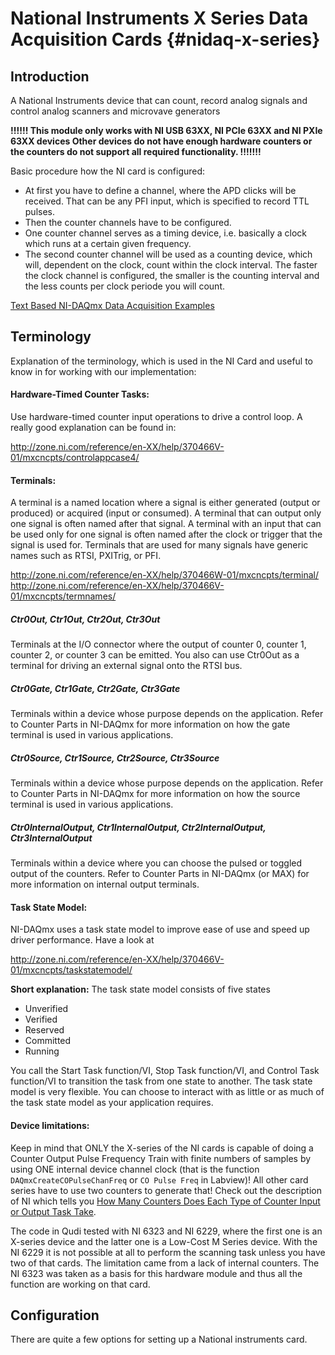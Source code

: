# National Instruments X Series Data Acquisition Cards {#nidaq-x-series}

## Introduction
A National Instruments device that can count, record analog signals and control analog scanners 
and microvave generators

**!!!!!! 
This module only works with NI USB 63XX, NI PCIe 63XX and NI PXIe 63XX devices
Other devices do not have enough hardware counters or the counters do not support
all required functionality.
!!!!!!!**

Basic procedure how the NI card is configured:
  * At first you have to define a channel, where the APD clicks will be
    received. That can be any PFI input, which is specified to record TTL
    pulses.
  * Then the counter channels have to be configured.
  * One counter channel serves as a timing device, i.e. basically a clock
    which runs at a certain given frequency.
  * The second counter channel will be used as a counting device,
    which will, dependent on the clock, count within the clock interval. The faster
    the clock channel is configured, the smaller is the counting
    interval and the less counts per clock periode you will count.

[Text Based NI-DAQmx Data Acquisition Examples](http://www.ni.com/example/6999/en/#ANSIC)

## Terminology

Explanation of the terminology, which is used in the NI Card and useful to
know in for working with our implementation:

#### Hardware-Timed Counter Tasks:

Use hardware-timed counter input operations to drive a control loop. A
really good explanation can be found in:

http://zone.ni.com/reference/en-XX/help/370466V-01/mxcncpts/controlappcase4/

#### Terminals:

A terminal is a named location where a signal is either generated
(output or produced) or acquired (input or consumed). A terminal that
can output only one signal is often named after that signal. A terminal
with an input that can be used only for one signal is often named after
the clock or trigger that the signal is used for. Terminals that are
used for many signals have generic names such as RTSI, PXITrig, or PFI.

http://zone.ni.com/reference/en-XX/help/370466W-01/mxcncpts/terminal/
http://zone.ni.com/reference/en-XX/help/370466V-01/mxcncpts/termnames/

##### Ctr0Out, Ctr1Out, Ctr2Out, Ctr3Out
Terminals at the I/O connector where the output of counter 0,
counter 1, counter 2, or counter 3 can be emitted. You also can use
Ctr0Out as a terminal for driving an external signal onto the RTSI bus.

##### Ctr0Gate, Ctr1Gate, Ctr2Gate, Ctr3Gate
Terminals within a device whose purpose depends on the application.
Refer to Counter Parts in NI-DAQmx for more information on how the gate
terminal is used in various applications.

##### Ctr0Source, Ctr1Source, Ctr2Source, Ctr3Source
Terminals within a device whose purpose depends on the application.
Refer to Counter Parts in NI-DAQmx for more information on how the
source terminal is used in various applications.

##### Ctr0InternalOutput, Ctr1InternalOutput, Ctr2InternalOutput, Ctr3InternalOutput
Terminals within a device where you can choose the pulsed or toggled
output of the counters. Refer to Counter Parts in NI-DAQmx (or MAX)
for more information on internal output terminals.

#### Task State Model:
NI-DAQmx uses a task state model to improve ease of use and speed up
driver performance. Have a look at

http://zone.ni.com/reference/en-XX/help/370466V-01/mxcncpts/taskstatemodel/

**Short explanation:**
The task state model consists of five states
  * Unverified
  * Verified
  * Reserved
  * Committed
  * Running
  
You call the Start Task function/VI, Stop Task function/VI, and
Control Task function/VI to transition the task from one state to
another. The task state model is very flexible. You can choose to
interact with as little or as much of the task state model as your
application requires.

#### Device limitations:
Keep in mind that ONLY the X-series of the NI cards is capable of doing
a Counter Output Pulse Frequency Train with finite numbers of samples
by using ONE internal device channel clock (that is the function
`DAQmxCreateCOPulseChanFreq` or `CO Pulse Freq` in Labview)! All other card
series have to use two counters to generate that!
Check out the description of NI which tells you 
[How Many Counters Does Each Type of Counter Input or Output Task Take](http://digital.ni.com/public.nsf/allkb/9D1780F448D10F4686257590007B15A8).

The code in Qudi tested with NI 6323 and NI 6229, where the first one is
an X-series device and the latter one is a Low-Cost M Series device.
With the NI 6229 it is not possible at all to perform the scanning
task unless you have two of that cards. The limitation came from a lack
of internal counters.
The NI 6323 was taken as a basis for this hardware module and thus all
the function are working on that card.
 
## Configuration

There are quite a few options for setting up a National instruments card.
